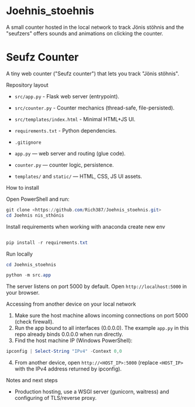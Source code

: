 # Joehnis_stoehnis
A small counter hosted in the local network to track Jönis stöhnis and the "seufzers" offers sounds and animations on clicking the counter.
# Seufz Counter

A tiny web counter ("Seufz counter") that lets you track "Jönis stöhnis".

Repository layout

- `src/app.py` - Flask web server (entrypoint).
- `src/counter.py` - Counter mechanics (thread-safe, file-persisted).
- `src/templates/index.html` - Minimal HTML+JS UI.
- `requirements.txt` - Python dependencies.
- `.gitignore`

- `app.py` — web server and routing (glue code).
- `counter.py` — counter logic, persistence.
- `templates/` and `static/` — HTML, CSS, JS UI assets.



How to install

Open PowerShell and run:

```powershell
git clone <https://github.com/Rich387/Joehnis_stoehnis.git>
cd Joehnis nis_sthönis
```

Install requirements when working with anaconda create new env

```powershell

pip install -r requirements.txt
```

Run locally

```powershell
cd Joehnis_stoehnis

python -m src.app
```

The server listens on port 5000 by default. Open `http://localhost:5000` in your browser.

Accessing from another device on your local network

1. Make sure the host machine allows incoming connections on port 5000 (check firewall).
2. Run the app bound to all interfaces (0.0.0.0). The example `app.py` in this repo already binds 0.0.0.0 when run directly.
3. Find the host machine IP (Windows PowerShell):

```powershell
ipconfig | Select-String "IPv4" -Context 0,0
```

4. From another device, open `http://<HOST_IP>:5000` (replace `<HOST_IP>` with the IPv4 address returned by ipconfig).

Notes and next steps

-  Production hosting, use a WSGI server (gunicorn, waitress) and configuring of TLS/reverse proxy.
